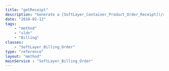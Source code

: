 ```yaml
---
title: "getReceipt"
description: "Generate a [SoftLayer_Container_Product_Order_Receipt](/reference/datatypes/SoftLayer_Container_Product_Order_Receipt) object with all the order information. "
date: "2018-02-12"
tags:
    - "method"
    - "sldn"
    - "Billing"
classes:
    - "SoftLayer_Billing_Order"
type: "reference"
layout: "method"
mainService : "SoftLayer_Billing_Order"
---
```

